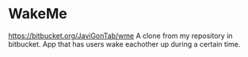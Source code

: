 # WakeMe
https://bitbucket.org/JaviGonTab/wme
A clone from my repository in bitbucket. App that has users wake eachother up during a certain time.
